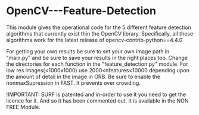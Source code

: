 # OpenCV---Feature-Detection

This module gives the operational code for the 5 different feature detection algorithms that currently exist thin the OpenCV library. Specifically, all these algorithms work for the latest release of opencv-contrib-python==4.4.0

For getting your own results be sure to set your own image path in "main.py" and be sure to save your results in the right places too. Change the directories for each function in the "feature_detection.py" module. For low res images(<1000x1000) use 2000<nfeatures<10000 depending upon the amount of detail in the image in ORB. Be sure to enable the nonmaxSupression in FAST. It prevents over crowding.

!IMPORTANT:
  SURF is patented and in-order to use it you need to get the licence for it. And so it has been commented out. It is available in the NON FREE Module.
